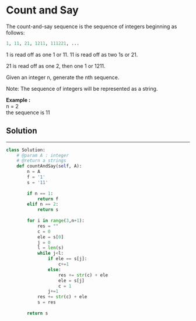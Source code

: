 <h1>Count and Say</h1>

<p>The count-and-say sequence is the sequence of integers beginning as follows:

```python
1, 11, 21, 1211, 111221, ...
```

1 is read off as one 1 or 11.
11 is read off as two 1s or 21.

21 is read off as one 2, then one 1 or 1211.

Given an integer n, generate the nth sequence.

Note: The sequence of integers will be represented as a string.

</p>

<p><b>Example :</b><br>n = 2<br>the sequence is 11</p>

<h2>Solution</h2>

***

```python
class Solution:
    # @param A : integer
    # @return a strings
    def countAndSay(self, A):
        n = A
        f = '1'
        s = '11'
        
        if n == 1:
            return f
        elif n == 2:
            return s
            
        for i in range(3,n+1):
            res = ""
            c = 0
            ele = s[0]
            j = 0
            l = len(s)
            while j<l:
                if ele == s[j]:
                    c+=1
                else:
                    res += str(c) + ele
                    ele = s[j]
                    c = 1
                j+=1
            res += str(c) + ele    
            s = res
        
        return s
```